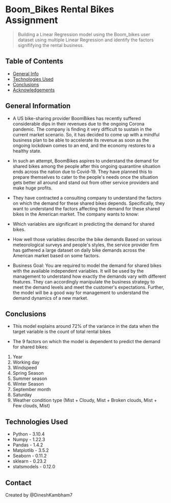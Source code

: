# Boom_Bikes Rental Bikes Assignment
> Building a Linear Regression model using the Boom_bikes user dataset using multiple Linear Regression and identify the factors signififying the rental business.


## Table of Contents
* [General Info](#general-information)
* [Technologies Used](#technologies-used)
* [Conclusions](#conclusions)
* [Acknowledgements](#acknowledgements)



## General Information
- A US bike-sharing provider BoomBikes has recently suffered considerable dips in their revenues due to the ongoing Corona pandemic. The company is finding it very difficult to sustain in the current market scenario. So, it has decided to come up with a mindful business plan to be able to accelerate its revenue as soon as the ongoing lockdown comes to an end, and the economy restores to a healthy state.

- In such an attempt, BoomBikes aspires to understand the demand for shared bikes among the people after this ongoing quarantine situation ends across the nation due to Covid-19. They have planned this to prepare themselves to cater to the people's needs once the situation gets better all around and stand out from other service providers and make huge profits.

- They have contracted a consulting company to understand the factors on which the demand for these shared bikes depends. Specifically, they want to understand the factors affecting the demand for these shared bikes in the American market. The company wants to know:

 - Which variables are significant in predicting the demand for shared bikes.
 - How well those variables describe the bike demands Based on various meteorological surveys and people's styles, the service provider firm has gathered a large dataset on daily bike demands across the American market based on some factors.
- Business Goal: You are required to model the demand for shared bikes with the available independent variables. It will be used by the management to understand how exactly the demands vary with different features. They can accordingly manipulate the business strategy to meet the demand levels and meet the customer's expectations. Further, the model will be a good way for management to understand the demand dynamics of a new market.



## Conclusions
- This model explains around 72% of the variance in the data when the target variable is the count of total rental bikes

- The 9 factors on which the model is dependent to predict the demand for shared bikes:
1. Year
2. Working day
3. Windspeed
4. Spring Season
5. Summer season
6. Winter Season
7. September month
8. Saturday
9. Weather condition type (Mist + Cloudy, Mist + Broken clouds, Mist + Few clouds, Mist)



## Technologies Used
- Python - 3.10.4
- Numpy - 1.22.3
- Pandas - 1.4.2
- Matplotlib - 3.5.2
- Seaborn - 0.11.2
- sklearn - 0.23.2
- statsmodels - 0.12.0

## Contact
Created by @DineshKambham7
